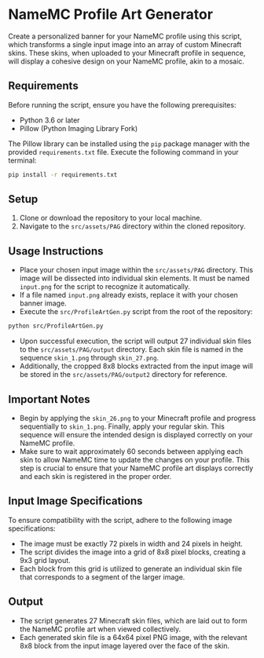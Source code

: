 # NameMC Profile Art Generator

Create a personalized banner for your NameMC profile using this script, which transforms a single input image into an array of custom Minecraft skins. These skins, when uploaded to your Minecraft profile in sequence, will display a cohesive design on your NameMC profile, akin to a mosaic.

## Requirements

Before running the script, ensure you have the following prerequisites:

- Python 3.6 or later
- Pillow (Python Imaging Library Fork)

The Pillow library can be installed using the `pip` package manager with the provided `requirements.txt` file. Execute the following command in your terminal:

```bash
pip install -r requirements.txt
```

## Setup

1. Clone or download the repository to your local machine.
2. Navigate to the `src/assets/PAG` directory within the cloned repository.

## Usage Instructions

- Place your chosen input image within the `src/assets/PAG` directory. This image will be dissected into individual skin elements. It must be named `input.png` for the script to recognize it automatically.
- If a file named `input.png` already exists, replace it with your chosen banner image.
- Execute the `src/ProfileArtGen.py` script from the root of the repository:

```bash
python src/ProfileArtGen.py
```

- Upon successful execution, the script will output 27 individual skin files to the `src/assets/PAG/output` directory. Each skin file is named in the sequence `skin_1.png` through `skin_27.png`.
- Additionally, the cropped 8x8 blocks extracted from the input image will be stored in the `src/assets/PAG/output2` directory for reference.

## Important Notes

- Begin by applying the `skin_26.png` to your Minecraft profile and progress sequentially to `skin_1.png`. Finally, apply your regular skin. This sequence will ensure the intended design is displayed correctly on your NameMC profile.
- Make sure to wait approximately 60 seconds between applying each skin to allow NameMC time to update the changes on your profile. This step is crucial to ensure that your NameMC profile art displays correctly and each skin is registered in the proper order.

## Input Image Specifications

To ensure compatibility with the script, adhere to the following image specifications:

- The image must be exactly 72 pixels in width and 24 pixels in height.
- The script divides the image into a grid of 8x8 pixel blocks, creating a 9x3 grid layout.
- Each block from this grid is utilized to generate an individual skin file that corresponds to a segment of the larger image.

## Output

- The script generates 27 Minecraft skin files, which are laid out to form the NameMC profile art when viewed collectively.
- Each generated skin file is a 64x64 pixel PNG image, with the relevant 8x8 block from the input image layered over the face of the skin.